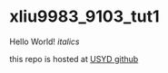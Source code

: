 # xliu9983_9103_tut1
Hello World!
*italics*

this repo is hosted at [USYD github](https://outlook.office365.com/mail/inbox/id/AAQkAGU1Y2IxNjM1LWZhNWItNDRjYS1hNTc0LTczNTcyYjg1YWIzNgAQAE7enaVR%2B41IkRKQpoXalxc%3D)
